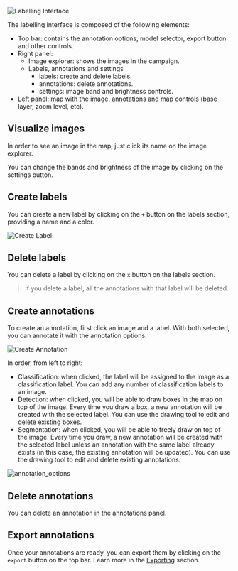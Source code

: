 ![Labelling Interface](/img/interface.png)

The labelling interface is composed of the following elements:

- Top bar: contains the annotation options, model selector, export button and other controls.
- Right panel:
    - Image explorer: shows the images in the campaign.
    - Labels, annotations and settings
        - labels: create and delete labels.
        - annotations: delete annotations.
        - settings: image band and brightness controls.
- Left panel: map with the image, annotations and map controls (base layer, zoom level, etc).

## Visualize images

In order to see an image in the map, just click its name on the image explorer.

You can change the bands and brightness of the image by clicking on the settings button.

## Create labels

You can create a new label by clicking on the `+` button on the labels section, providing a name and a color.

![Create Label](/img/labels.png)

## Delete labels

You can delete a label by clicking on the `x` button on the labels section.

> If you delete a label, all the annotations with that label will be deleted.

## Create annotations

To create an annotation, first click an image and a label. With both selected, you can annotate it with the annotation options.

![Create Annotation](/img/annotation.png)

In order, from left to right:

- Classification: when clicked, the label will be assigned to the image as a classification label. You can add any number of classification labels to an image.
- Detection: when clicked, you will be able to draw boxes in the map on top of the image. Every time you draw a box, a new annotation will be created with the selected label. You can use the drawing tool to edit and delete existing boxes.
- Segmentation: when clicked, you will be able to freely draw on top of the image. Every time you draw, a new annotation will be created with the selected label unless an annotation with the same label already exists (in this case, the existing annotation will be updated). You can use the drawing tool to edit and delete existing annotations.

![annotation_options](/img/annotations.png)

## Delete annotations

You can delete an annotation in the annotations panel.

## Export annotations

Once your annotations are ready, you can export them by clicking on the `export` button on the top bar. Learn more in the [Exporting](exporting.md) section.